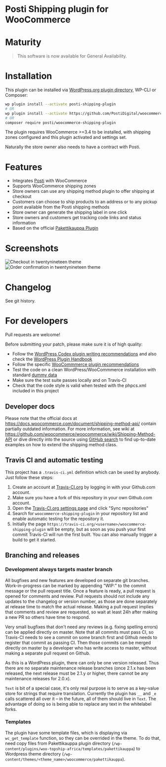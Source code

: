# Posti Shipping plugin for WooCommerce

# Maturity

> This software is now available for General Availability.

# Installation

This plugin can be installed via [WordPress.org plugin directory](https://wordpress.org/plugins/posti-shipping-plugin/), WP-CLI or Composer:

```sh
wp plugin install --activate posti-shipping-plugin
# OR
wp plugin install --activate https://github.com/PostiDigital/woocommerce-shipping-plugin/archive/master.zip
# OR
composer require posti/woocommerce-shipping-plugin
```

The plugin requires WooCommerce >=3.4 to be installed, with shipping zones configured and this plugin activated and settings set.

Naturally the store owner also needs to have a contract with Posti.

# Features

- Integrates [Posti](https://www.posti.fi/) with WooCommerce
- Supports WooCommerce shipping zones
- Store owners can use any shipping method plugin to offer shipping at checkout
- Customers can choose to ship products to an address or to any pickup point available from the Posti shipping methods
- Store owner can generate the shipping label in one click
- Store owners and customers get tracking code links and status information
- Based on the official [Pakettikauppa Plugin](https://github.com/seravo/woo-topship-africa)

# Screenshots

![Checkout in twentynineteen theme](.wordpress-org/screenshot-1.png)
![Order confirmation in twentynineteen theme](.wordpress-org/screenshot-2.png)

# Changelog

See git history.

# For developers

Pull requests are welcome!

Before submitting your patch, please make sure it is of high quality:

- Follow the [WordPress Codex plugin writing recommendations](https://codex.wordpress.org/Writing_a_Plugin) and also check the [WordPress Plugin Handbook](https://developer.wordpress.org/plugins/)
- Follow the specific [WooCommmerce plugin recommendations](https://docs.woocommerce.com/document/create-a-plugin/)
- Test the code on a clean WordPress/WooCommmerce installation with standard [dummy data](https://docs.woocommerce.com/document/importing-woocommerce-dummy-data/)
- Make sure the test suite passes locally and on Travis-CI
- Check that the code style is valid when tested with the phpcs.xml included in this project

## Developer docs

Please note that the official docs at https://docs.woocommerce.com/document/shipping-method-api/ contain partially outdated information. For more information, see wiki at https://github.com/woocommerce/woocommerce/wiki/Shipping-Method-API or dive directly into the source using [GitHub search](https://github.com/woocommerce/woocommerce/search?utf8=%E2%9C%93&q=extends+WC_Shipping_Method&type=) to find up-to-date examples on how to extend the shipping method class.

## Travis CI and automatic testing

This project has a `.travis-ci.yml` definition which can be used by anybody. Just follow these steps:

1. Create an account at [Travis-CI.org](https://travis-ci.org/) by logging in with your Github.com account.
2. Make sure you have a fork of this repository in your own Github.com account.
3. Open the [Travis-CI.org settings page](https://travis-ci.org/account/repositories) and click "Sync repositories"
4. Search for `woocommerce-shipping-plugin` in your repository list and enable automatic testing for the repository it.
5. Initially the page `https://travis-ci.org/<username>/woocommerce-shipping-plugin` will be empty, but as soon as you push your first commit Travis-CI will run the first built. You can also manually trigger a build to get it started.

## Branching and releases

### Development always targets master branch

All bugfixes and new features are developed on separate git branches. Work-in-progress can be marked by appending "WIP:" to the commit message or the pull request title. Once a feature is ready, a pull request is opened for comments and review. Pull requests should not include any updates to the changelog or version number, as those are done separately at release time to match the actual release. Making a pull request implies that comments and review are requested, so wait at least 24h after making a new PR so others have time to respond.

Very small bugfixes that don't need any reviews (e.g. fixing spelling errors) can be applied directly on master. Note that all commits must pass CI, so Travis-CI needs to see a commit on some branch first and Github needs to register that commit as passing CI. Then those commits can be merged directly on master by a developer who has write access to master, without making a separate pull request on Github.

As this is a WordPress plugin, there can only be one version released. Thus there are no separate maintenance release branches (once 2.1.x has been released, the next release must be 2.1.y or higher, there cannot be any maintenance releases for 2.0.x).

`Text` is bit of a special case, it's only real purpose is to serve as a key-value store for strings that require translation. Currently the plugin has `__` and `_e` calls scattered all over it – in the future, all of them should live in `Text`. The advantage of doing so is being able to replace any text in the whitelabel forks.

### Templates

The plugin have some template files, which is displaying via `wc_get_template` function, so they can be overrided in the theme. To do that, need copy files from Pakettikauppa plugin directory (`/wp-content/plugins/woo-topship-africa/templates/pakettikauppa`) to Wordpress theme directory (`/wp-content/themes/<theme_name>/woocommerce/pakettikauppa`).
